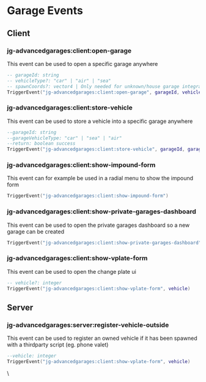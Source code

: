 # Garage Events

## Client

### jg-advancedgarages:client:open-garage

This event can be used to open a specific garage anywhere

```lua
-- garageId: string
-- vehicleType?: "car" | "air" | "sea"
-- spawnCoords?: vector4 | Only needed for unknown/house garage integrations
TriggerEvent("jg-advancedgarages:client:open-garage", garageId, vehicleType, spawnCoords)
```

### jg-advancedgarages:client:store-vehicle

This event can be used to store a vehicle into a specific garage anywhere

```lua
--garageId: string
--garageVehicleType: "car" | "sea" | "air"
--return: boolean success
TriggerEvent("jg-advancedgarages:client:store-vehicle", garageId, garageVehicleType)
```

### jg-advancedgarages:client:show-impound-form

This event can for example be used in a radial menu to show the impound form

```lua
TriggerEvent("jg-advancedgarages:client:show-impound-form")
```

### jg-advancedgarages:client:show-private-garages-dashboard

This event can be used to open the private garages dashboard so a new garage can be created

```lua
TriggerEvent("jg-advancedgarages:client:show-private-garages-dashboard")
```

### jg-advancedgarages:client:show-vplate-form

This event can be used to open the change plate ui

```lua
-- vehicle?: integer
TriggerEvent("jg-advancedgarages:client:show-vplate-form", vehicle)
```

## Server

### jg-advancedgarages:server:register-vehicle-outside

This event can be used to register an owned vehicle if it has been spawned with a thirdparty script (eg. phone valet)

```lua
--vehicle: integer
TriggerEvent("jg-advancedgarages:client:show-vplate-form", vehicle)
```

\

